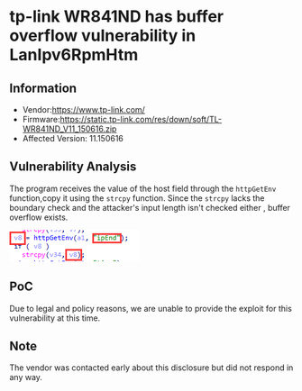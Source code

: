 # tp-link WR841ND has  buffer overflow vulnerability  in LanIpv6RpmHtm



## Information

- Vendor:https://www.tp-link.com/
- Firmware:https://static.tp-link.com/res/down/soft/TL-WR841ND_V11_150616.zip
- Affected Version: 11.150616

## Vulnerability Analysis

The program receives the value of the host field through the `httpGetEnv` function,copy it using the `strcpy` function. Since the `strcpy` lacks the boundary check and the attacker's input length isn't checked either , buffer overflow exists.

![code](code.png)

## PoC

 Due to legal and policy reasons, we are unable to provide the exploit for this  vulnerability at this time.



##  Note

The vendor was contacted early about this disclosure but did not respond in any  way.


